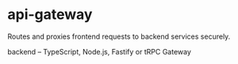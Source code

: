# api-gateway

Routes and proxies frontend requests to backend services securely.

backend – TypeScript, Node.js, Fastify or tRPC Gateway
